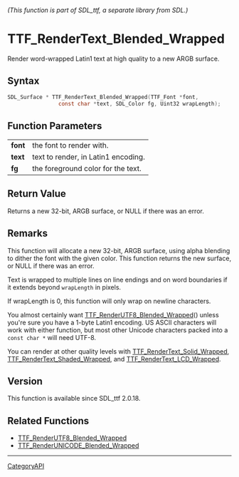 ###### (This function is part of SDL_ttf, a separate library from SDL.)
# TTF_RenderText_Blended_Wrapped

Render word-wrapped Latin1 text at high quality to a new ARGB surface.

## Syntax

```c
SDL_Surface * TTF_RenderText_Blended_Wrapped(TTF_Font *font,
                const char *text, SDL_Color fg, Uint32 wrapLength);

```

## Function Parameters

|              |                                     |
| ------------ | ----------------------------------- |
| **font**     | the font to render with.            |
| **text**     | text to render, in Latin1 encoding. |
| **fg**       | the foreground color for the text.  |

## Return Value

Returns a new 32-bit, ARGB surface, or NULL if there was an error.

## Remarks

This function will allocate a new 32-bit, ARGB surface, using alpha
blending to dither the font with the given color. This function returns the
new surface, or NULL if there was an error.

Text is wrapped to multiple lines on line endings and on word boundaries if
it extends beyond `wrapLength` in pixels.

If wrapLength is 0, this function will only wrap on newline characters.

You almost certainly want
[TTF_RenderUTF8_Blended_Wrapped](TTF_RenderUTF8_Blended_Wrapped.md)() unless
you're sure you have a 1-byte Latin1 encoding. US ASCII characters will
work with either function, but most other Unicode characters packed into a
`const char *` will need UTF-8.

You can render at other quality levels with
[TTF_RenderText_Solid_Wrapped](TTF_RenderText_Solid_Wrapped.md),
[TTF_RenderText_Shaded_Wrapped](TTF_RenderText_Shaded_Wrapped.md), and
[TTF_RenderText_LCD_Wrapped](TTF_RenderText_LCD_Wrapped.md).

## Version

This function is available since SDL_ttf 2.0.18.

## Related Functions

* [TTF_RenderUTF8_Blended_Wrapped](TTF_RenderUTF8_Blended_Wrapped.md)
* [TTF_RenderUNICODE_Blended_Wrapped](TTF_RenderUNICODE_Blended_Wrapped.md)

----
[CategoryAPI](CategoryAPI.md)
